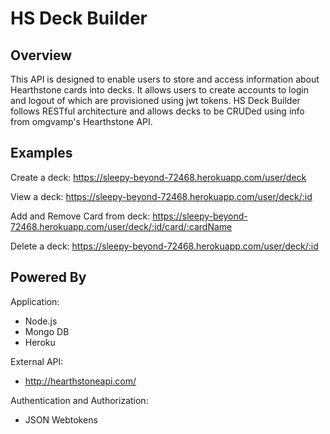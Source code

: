 # HS Deck Builder

## Overview
This API is designed to enable users to store and access information about Hearthstone cards into decks.
It allows users to create accounts to login and logout of which are provisioned using jwt tokens.
HS Deck Builder follows RESTful architecture and allows decks to be CRUDed using info from omgvamp's Hearthstone API.

## Examples

Create a deck:
https://sleepy-beyond-72468.herokuapp.com/user/deck

View a deck:
https://sleepy-beyond-72468.herokuapp.com/user/deck/:id

Add and Remove Card from deck:
https://sleepy-beyond-72468.herokuapp.com/user/deck/:id/card/:cardName

Delete a deck:
https://sleepy-beyond-72468.herokuapp.com/user/deck/:id

## Powered By
Application:
- Node.js
- Mongo DB
- Heroku

External API:
- http://hearthstoneapi.com/

Authentication and Authorization:
- JSON Webtokens
